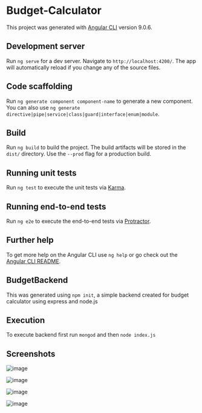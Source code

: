 # Budget-Calculator

This project was generated with [Angular CLI](https://github.com/angular/angular-cli) version 9.0.6.

## Development server

Run `ng serve` for a dev server. Navigate to `http://localhost:4200/`. The app will automatically reload if you change any of the source files.

## Code scaffolding

Run `ng generate component component-name` to generate a new component. You can also use `ng generate directive|pipe|service|class|guard|interface|enum|module`.

## Build

Run `ng build` to build the project. The build artifacts will be stored in the `dist/` directory. Use the `--prod` flag for a production build.

## Running unit tests

Run `ng test` to execute the unit tests via [Karma](https://karma-runner.github.io).

## Running end-to-end tests

Run `ng e2e` to execute the end-to-end tests via [Protractor](http://www.protractortest.org/).

## Further help

To get more help on the Angular CLI use `ng help` or go check out the [Angular CLI README](https://github.com/angular/angular-cli/blob/master/README.md).

## BudgetBackend

This was generated using `npm init`, a simple backend created for budget calculator using express and node.js

## Execution

To execute backend first run `mongod` and then `node index.js`

## Screenshots

![image](https://user-images.githubusercontent.com/29854204/94566277-c9896f80-0287-11eb-9102-9c49fae614cd.png)

![image](https://user-images.githubusercontent.com/29854204/94568418-140beb80-028a-11eb-89de-bda92e5c4a7d.png)

![image](https://user-images.githubusercontent.com/29854204/94568488-284fe880-028a-11eb-8895-000e669a43c8.png)

![image](https://user-images.githubusercontent.com/29854204/94568569-4c132e80-028a-11eb-96a9-eaa603cd41f9.png)

